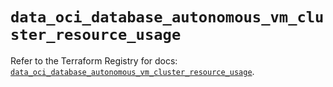 # `data_oci_database_autonomous_vm_cluster_resource_usage`

Refer to the Terraform Registry for docs: [`data_oci_database_autonomous_vm_cluster_resource_usage`](https://registry.terraform.io/providers/oracle/oci/7.19.0/docs/data-sources/database_autonomous_vm_cluster_resource_usage).
